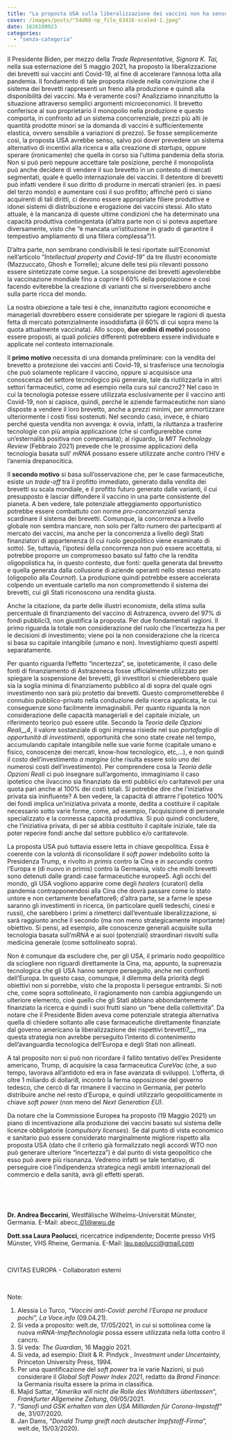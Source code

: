 ```yaml
---
title: "La proposta USA sulla liberalizzazione dei vaccini non ha senso economico né tantomeno sanitario, ma solo geo-politico."
cover: /images/posts/"54d08-np_file_63416-scaled-1.jpeg"
date: 1626100923
categories: 
  - "senza-categoria"
---
```


Il Presidente Biden, per mezzo della _Trade Representative, Signora K. Tai,_ nella sua esternazione del 5 maggio 2021, ha proposto la liberalizzazione dei brevetti sui vaccini anti Covid-19, al fine di accelerare l’annosa lotta alla pandemia. Il fondamento di tale proposta risiede nella convinzione che il sistema dei brevetti rappresenti un freno alla produzione e quindi alla disponibilità dei vaccini. Ma è veramente così? Analizziamo innanzitutto la situazione attraverso semplici argomenti microeconomici. Il brevetto conferisce al suo proprietario il monopolio nella produzione e questo comporta, in confronto ad un sistema concorrenziale, prezzi più alti (e quantità prodotte minori se la domanda di vaccini è sufficientemente elastica, ovvero sensibile a variazioni di prezzo). Se fosse semplicemente così, la proposta USA avrebbe senso, salvo poi dover prevedere un sistema alternativo di incentivi alla ricerca e alla creazione di _startups_, oppure sperare (ironicamente) che quella in corso sia l’ultima pandemia della storia. Non si può però neppure accettare tale posizione, perché il monopolista può anche decidere di vendere il suo brevetto in un contesto di mercati segmentati, quale è quello internazionale dei vaccini. Il detentore di brevetti può infatti vendere il suo diritto di produrre in mercati stranieri (es. in paesi del terzo mondo) e aumentare così il suo profitto; affinché però ci siano acquirenti di tali diritti, ci devono essere appropriate filiere produttive e idonei sistemi di distribuzione e erogazione dei vaccini stessi. Allo stato attuale, è la mancanza di queste ultime condizioni che ha determinato una capacità produttiva contingentata (d’altra parte non ci si poteva aspettare diversamente, visto che “è mancata un’istituzione in grado di garantire il tempestivo ampliamento di una filiera complessa”)1.

D’altra parte, non sembrano condivisibili le tesi riportate sull’Economist nell’articolo “_Intellectual_ _property and Covid-19_” da tre illustri economiste (Mazzuccato, Ghosh e Torrelle); alcune delle tesi più rilevanti possono essere sintetizzate come segue. La sospensione dei brevetti agevolerebbe la vaccinazione mondiale fino a coprire il 60% della popolazione e così facendo eviterebbe la creazione di varianti che si riverserebbero anche sulla parte ricca del mondo.

La nostra obiezione a tale tesi è che, innanzitutto ragioni economiche e manageriali dovrebbero essere considerate per spiegare le ragioni di questa fetta di mercato potenzialmente insoddisfatta (il 60% di cui sopra meno la quota attualmente vaccinata). Allo scopo, **due ordini di motivi** possono essere proposti, ai quali _policies_ differenti potrebbero essere individuate e applicate nel contesto internazionale.

Il **primo motivo** necessita di una domanda preliminare: con la vendita del brevetto a protezione dei vaccini anti Covid-19, si trasferisce una tecnologia che può solamente replicare il vaccino, oppure si acquisisce una conoscenza del settore tecnologico più generale, tale da riutilizzarla in altri settori farmaceutici, come ad esempio nella cura sul cancro2? Nel caso in cui la tecnologia potesse essere utilizzata esclusivamente per il vaccino anti Covid-19, non si capisce, quindi, perché le aziende farmaceutiche non siano disposte a vendere il loro brevetto, anche a prezzi minimi, per ammortizzare ulteriormente i costi fissi sostenuti. Nel secondo caso, invece, è chiaro perché questa vendita non avvenga: è ovvia, infatti, la riluttanza a trasferire tecnologie con più ampia applicazione (che si configurerebbe come un’esternalità positiva non compensata); al riguardo, la _MIT Technology Review_ (Febbraio 2021) prevede che le prossime applicazioni della tecnologia basata sull’ _mRNA_ possano essere utilizzate anche contro l’HIV e l’anemia drepanocitica.

Il **secondo motivo** si basa sull’osservazione che, per le case farmaceutiche, esiste un _trade-off_ tra il profitto immediato, generato dalla vendita dei brevetti su scala mondiale, e il profitto futuro generato dalle varianti, il cui presupposto è lasciar diffondere il vaccino in una parte consistente del pianeta. A ben vedere, tale potenziale atteggiamento opportunistico potrebbe essere combattuto con norme _pro-concorrenziali_ senza scardinare il sistema dei brevetti. Comunque, la concorrenza a livello globale non sembra mancare, non solo per l’alto numero dei partecipanti al mercato dei vaccini, ma anche per la concorrenza a livello degli Stati finanziatori di appartenenza (il cui ruolo geopolitico viene esaminato di sotto). Se, tuttavia, l’ipotesi della concorrenza non può essere accettata, si potrebbe proporre un compromesso basato sul fatto che la rendita oligopolistica ha, in questo contesto, due fonti: quella generata dal brevetto e quella generata dalla collusione di aziende operanti nello stesso mercato (oligopolio alla _Cournot_). La produzione quindi potrebbe essere accelerata colpendo un eventuale cartello ma non compromettendo il sistema dei brevetti, cui gli Stati riconoscono una rendita giusta.

Anche la citazione, da parte delle illustri economiste, della stima sulla percentuale di finanziamento del vaccino di Astrazenca, ovvero del 97% di fondi pubblici3, non giustifica la proposta. Per due fondamentali ragioni. Il primo riguarda la totale non considerazione del ruolo che l’incertezza ha per le decisioni di investimento; viene poi la non considerazione che la ricerca si basa su capitale intangibile (umano e non). Investighiamo questi aspetti separatamente.

Per quanto riguarda l’effetto “incertezza”, se, ipoteticamente, il caso delle fonti di finanziamento di Astrazeneca fosse ufficialmente utilizzato per spiegare la sospensione dei brevetti, gli investitori si chiederebbero quale sia la soglia minima di finanziamento pubblico al di sopra del quale ogni investimento non sarà più protetto dai brevetti. Questo comprometterebbe il connubio pubblico-privato nella conduzione della ricerca applicata, le cui conseguenze sono facilmente immaginabili. Per quanto riguarda la non considerazione delle capacità manageriali e del capitale iniziale, un riferimento teorico può essere utile. Secondo la _Teoria delle Opzioni Reali__4_, il valore sostanziale di ogni impresa risiede nel suo _portafoglio di opportunità di investimenti_, opportunità che sono state create nel tempo, accumulando capitale intangibile nelle sue varie forme (capitale umano e fisico, conoscenze dei mercati, know-how tecnologico, etc,…), e non quindi il costo dell’investimento _a_ _margine_ (che risulta essere solo uno dei numerosi costi dell’investimento). Per comprendere cosa la _Teoria delle Opzioni Reali_ ci può insegnare sull’argomento, immaginiamo il caso ipotetico che ilvaccino sia finanziato da enti pubblici e/o caritatevoli per una quota pari anche al 100% dei costi totali. Si potrebbe dire che l’iniziativa privata sia ininfluente? A ben vedere, la capacità di attrarre l’ipotetico 100% dei fondi implica un’iniziativa privata a monte, dedita a costituire il capitale necessario sotto varie forme, come, ad esempio, l’acquisizione di personale specializzato e la connessa capacità produttiva. Si può quindi concludere, che l’iniziativa privata, di per sé abbia costituito il capitale iniziale, tale da poter reperire fondi anche dal settore pubblico e/o caritatevole.

La proposta USA può tuttavia essere letta in chiave geopolitica. Essa è coerente con la volontà di riconsolidare il _soft power_ indebolito sotto la Presidenza Trump, e rivolto _in primis_ contro la Cina e _in secundis_ contro l’Europa e (di nuovo in primis) contro la Germania, visto che molti brevetti sono detenuti dalle grandi case farmaceutiche europee5. Agli occhi del mondo, gli USA vogliono apparire come degli _healers_ (curatori) della pandemia contrapponendosi alla Cina che dovrà passare come lo stato untore e non certamente benefattore6; d’altra parte, se a farne le spese saranno gli investimenti in ricerca, (in particolare quelli tedeschi, cinesi e russi), che sarebbero i primi a rimetterci dall’eventuale liberalizzazione, si sarà raggiunto anche il secondo (ma non meno strategicamente importante) obiettivo. Si pensi, ad esempio, alle conoscenze generali acquisite sulla tecnologia basata sull’_mRNA_ e ai suoi (potenziali) straordinari risvolti sulla medicina generale (come sottolineato sopra).

Non è comunque da escludere che, per gli USA, il primario nodo geopolitico da sciogliere non riguardi direttamente la Cina, ma, appunto, la supremazia tecnologica che gli USA hanno sempre perseguito, anche nei confronti dell’Europa. In questo caso, comunque, il dilemma della priorità degli obiettivi non si porrebbe, visto che la proposta li persegue entrambi. Si noti che, come sopra sottolineato, il ragionamento non cambia aggiungendo un ulteriore elemento, cioè quello che gli Stati abbiano abbondantemente finanziato la ricerca e quindi i suoi frutti siano un “bene della collettività”. Da notare che il Presidente Biden aveva come potenziale strategia alternativa quella di chiedere soltanto alle case farmaceutiche direttamente finanziate dal governo americano la liberalizzazione dei rispettivi brevetti7_,_ ma questa strategia non avrebbe perseguito l’intento di contenimento dell’avanguardia tecnologica dell’Europa e degli Stati non allineati.

A tal proposito non si può non ricordare il fallito tentativo dell’ex Presidente americano, Trump, di acquisire la casa farmaceutica _CureVac_ (che, a suo tempo, lavorava all’antidoto ed era in fase avanzata di sviluppo). L’offerta, di oltre 1 miliardo di dollari8, incontrò la ferma opposizione del governo tedesco, che cercò di far rimanere il vaccino in Germania, per poterlo distribuire anche nel resto d’Europa, e quindi utilizzarlo geopoliticamente in chiave _soft power_ (non meno del _Next_ _Generation EU)_.

Da notare che la Commissione Europea ha proposto (19 Maggio 2021) un piano di incentivazione alla produzione dei vaccini basato sul sistema delle licenze obbligatorie (_compulsory licenses_). Se dal punto di vista economico e sanitario può essere considerato marginalmente migliore rispetto alla proposta USA (dato che il criterio già formalizzato negli accordi WTO non può generare ulteriore “incertezza”) è dal punto di vista geopolitico che esso può avere più risonanza. Vedremo infatti se tale tentativo, di perseguire cioè l’indipendenza strategica negli ambiti internazionali del commercio e della sanità, avrà gli effetti sperati.

 

 

**Dr. Andrea Beccarini**, Westfälische Wilhelms-Universität Münster, Germania. E-Mail: abecc\_01@wwu.de

**Dott.ssa Laura Paolucci**, ricercatrice indipendente; Docente presso VHS Münster, VHS Rheine, Germania. E-Mail: lau.paolucci@gmail.com

 

CIVITAS EUROPA - Collaboratori esterni

 

Note:

1. Alessia Lo Turco, _“Vaccini anti-Covid: perché l’Europa ne produce pochi”,_ _La Voce.info_ (09.04.21).
2. Si veda a proposito: welt.de, 17/05/2021, in cui si sottolinea come la nuova _mRNA-Impftechnologie_ possa essere utilizzata nella lotta contro il cancro.
3. Si veda: _The Guardian_, 16 Maggio 2021.
4. Si veda, ad esempio: Dixit & R. Pindyck _, Investment under Uncertainty,_ Princeton University Press, 1994.
5. Per una quantificazione del _soft power_ tra le varie Nazioni, si può considerare il _Global Soft Power Index 2021_, redatto da _Brand Finance_: la Germania risulta essere la prima in classifica.
6. Majid Sattar, “_Amerika will nicht die Rolle des Wohltäters überlassen_“, _Frankfurter Allgemeine Zeitung_, 09/05/2021.
7. “_Sanofi und GSK erhalten von den USA Milliarden für Corona-Impstoff_“ de, 31/07/2020.
8. Jan Dams, “_Donald Trump greift nach deutscher Impfstoff-Firma_”, welt.de, 15/03/2020).
